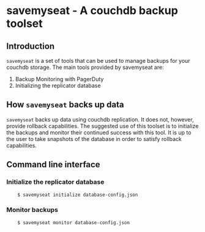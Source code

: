 # savemyseat - A couchdb backup toolset

## Introduction

`savemyseat` is a set of tools that can be used to manage backups for your
couchdb storage. The main tools provided by savemyseat are:

1. Backup Monitoring with PagerDuty
2. Initializing the replicator database

## How `savemyseat` backs up data

`savemyseat` backs up data using couchdb replication. It does not, however,
provide rollback capabilities. The suggested use of this toolset is to
initialize the backups and monitor their continued success with this tool. It
is up to the user to take snapshots of the database in order to satisfy
rollback capabilities.

## Command line interface

### Initialize the replicator database

```
    $ savemyseat initialize database-config.json
```

### Monitor backups

```
    $ savemyseat monitor database-config.json
```
